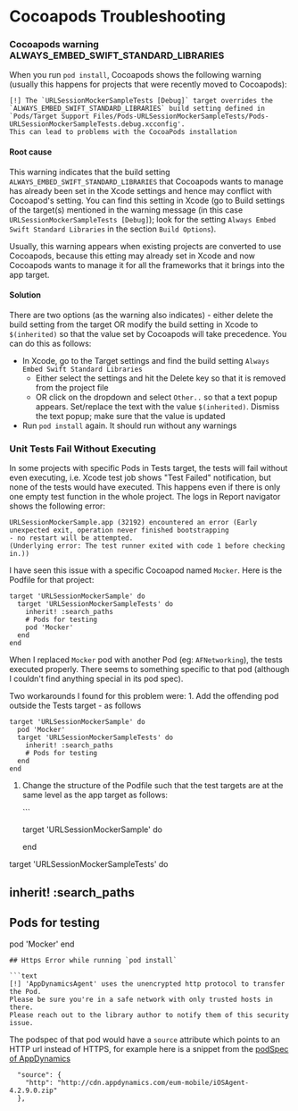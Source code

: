 # Cocoapods Troubleshooting

### Cocoapods warning ALWAYS\_EMBED\_SWIFT\_STANDARD\_LIBRARIES

When you run `pod install`, Cocoapods shows the following warning \(usually this happens for projects that were recently moved to Cocoapods\):

```text
[!] The `URLSessionMockerSampleTests [Debug]` target overrides the 
`ALWAYS_EMBED_SWIFT_STANDARD_LIBRARIES` build setting defined in 
`Pods/Target Support Files/Pods-URLSessionMockerSampleTests/Pods-URLSessionMockerSampleTests.debug.xcconfig'. 
This can lead to problems with the CocoaPods installation
```

#### Root cause

This warning indicates that the build setting `ALWAYS_EMBED_SWIFT_STANDARD_LIBRARIES` that Cocoapods wants to manage has already been set in the Xcode settings and hence may conflict with Cocoapod's setting. You can find this setting in Xcode \(go to Build settings of the target\(s\) mentioned in the warning message \(in this case `URLSessionMockerSampleTests [Debug]`\); look for the setting `Always Embed Swift Standard Libraries` in the section `Build Options`\).

Usually, this warning appears when existing projects are converted to use Cocoapods, because this etting may already set in Xcode and now Cocoapods wants to manage it for all the frameworks that it brings into the app target.

#### Solution

There are two options \(as the warning also indicates\) - either delete the build setting from the target OR modify the build setting in Xcode to `$(inherited)` so that the value set by Cocoapods will take precedence. You can do this as follows:

* In Xcode, go to the Target settings and find the build setting `Always Embed Swift Standard Libraries`
  * Either select the settings and hit the Delete key so that it is removed from the project file 
  * OR click on the dropdown and select `Other..` so that a text popup appears. Set/replace the text with the value `$(inherited)`. Dismiss the text popup; make sure that the value is updated
* Run `pod install` again. It should run without any warnings

### Unit Tests Fail Without Executing

In some projects with specific Pods in Tests target, the tests will fail without even executing, i.e. Xcode test job shows "Test Failed" notification, but none of the tests would have executed. This happens even if there is only one empty test function in the whole project. The logs in Report navigator shows the following error:

```text
URLSessionMockerSample.app (32192) encountered an error (Early unexpected exit, operation never finished bootstrapping 
- no restart will be attempted. 
(Underlying error: The test runner exited with code 1 before checking in.))
```

I have seen this issue with a specific Cocoapod named `Mocker`. Here is the Podfile for that project:

```text
target 'URLSessionMockerSample' do
  target 'URLSessionMockerSampleTests' do
    inherit! :search_paths
    # Pods for testing
    pod 'Mocker'
  end
end
```

When I replaced `Mocker` pod with another Pod \(eg: `AFNetworking`\), the tests executed properly. There seems to something specific to that pod \(although I couldn't find anything special in its pod spec\).

Two workarounds I found for this problem were: 1. Add the offending pod outside the Tests target - as follows

```text
target 'URLSessionMockerSample' do
  pod 'Mocker'
  target 'URLSessionMockerSampleTests' do
    inherit! :search_paths
    # Pods for testing
  end
end
```

1. Change the structure of the Podfile such that the test targets are at the same level as the app target as follows:

   \`\`\`

   target 'URLSessionMockerSample' do

   end

target 'URLSessionMockerSampleTests' do

## inherit! :search\_paths

## Pods for testing

pod 'Mocker' end

```text
## Https Error while running `pod install`

```text
[!] 'AppDynamicsAgent' uses the unencrypted http protocol to transfer the Pod. 
Please be sure you're in a safe network with only trusted hosts in there. 
Please reach out to the library author to notify them of this security issue.
```

The podspec of that pod would have a `source` attribute which points to an HTTP url instead of HTTPS, for example here is a snippet from the [podSpec of AppDynamics](https://github.com/CocoaPods/Specs/blob/d0ec5a65e80656c8d78e12ff19f251df879e0bc2/Specs/0/b/f/AppDynamicsAgent/42.9.0/AppDynamicsAgent.podspec.json)

```text
  "source": {
    "http": "http://cdn.appdynamics.com/eum-mobile/iOSAgent-4.2.9.0.zip"
  },
```


